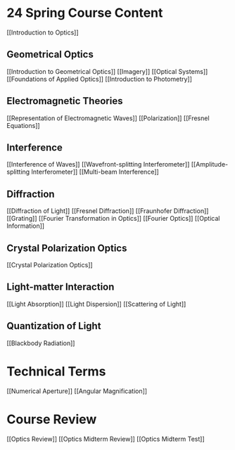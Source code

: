 # 24 Spring Course Content
[[Introduction to Optics]]
## Geometrical Optics
[[Introduction to Geometrical Optics]]
[[Imagery]]
[[Optical Systems]]
[[Foundations of Applied Optics]]
[[Introduction to Photometry]]

## Electromagnetic Theories
[[Representation of Electromagnetic Waves]]
[[Polarization]]
[[Fresnel Equations]]

## Interference
[[Interference of Waves]]
[[Wavefront-splitting Interferometer]]
[[Amplitude-splitting Interferometer]]
[[Multi-beam Interference]]

## Diffraction
[[Diffraction of Light]]
[[Fresnel Diffraction]]
[[Fraunhofer Diffraction]]
[[Grating]]
[[Fourier Transformation in Optics]]
[[Fourier Optics]]
[[Optical Information]]

## Crystal Polarization Optics
[[Crystal Polarization Optics]]

## Light-matter Interaction
[[Light Absorption]]
[[Light Dispersion]]
[[Scattering of Light]]
## Quantization of Light
[[Blackbody Radiation]]
# Technical Terms
[[Numerical Aperture]]
[[Angular Magnification]]

# Course Review
[[Optics Review]]
[[Optics Midterm Review]]
[[Optics Midterm Test]]


